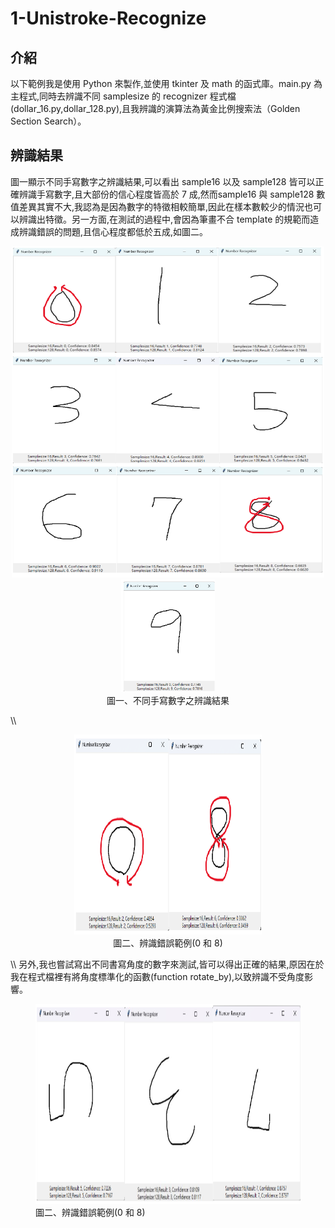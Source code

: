 # 1-Unistroke-Recognize
## 介紹
以下範例我是使用 Python 來製作,並使用 tkinter 及 math 的函式庫。main.py 為主程式,同時去辨識不同 samplesize 的 recognizer 程式檔(dollar_16.py,dollar_128.py),且我辨識的演算法為黃金比例搜索法（Golden Section Search）。

## 辨識結果
圖一顯示不同手寫數字之辨識結果,可以看出 sample16 以及 sample128 皆可以正確辨識手寫數字,且大部份的信心程度皆高於 7 成,然而sample16 與 sample128 數值差異其實不大,我認為是因為數字的特徵相較簡單,因此在樣本數較少的情況也可以辨識出特徵。另一方面,在測試的過程中,會因為筆畫不合 template 的規範而造成辨識錯誤的問題,且信心程度都低於五成,如圖二。

<p align="center">
  <img src="./image/img_1.png" alt="Demo" width="500" height="530"/><br>
  <img src="./image/img_2.png" alt="Demo" width="150" height="180"/><br>
  圖一、不同手寫數字之辨識結果
</p>
\\
<p align="center">
  <img src="./image/img_3.png" alt="Demo" width="300" height="320"/><br>
  圖二、辨識錯誤範例(0 和 8)
</p>
\\
另外,我也嘗試寫出不同書寫角度的數字來測試,皆可以得出正確的結果,原因在於我在程式檔裡有將角度標準化的函數(function rotate_by),以致辨識不受角度影響。

<figure>
  <img src="./image/img_4.png" alt="Demo" width="450" height="320"/>
  <figcaption>圖二、辨識錯誤範例(0 和 8)</figcaption>
</figure>
